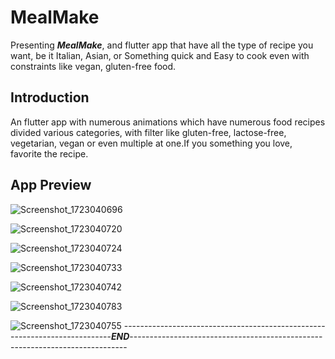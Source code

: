 # MealMake

Presenting _**MealMake**_, and flutter app that have all the type of recipe you want, be it Italian, Asian, or Something quick and Easy to cook even with constraints like vegan, gluten-free food.

## Introduction
An flutter app with numerous animations which have numerous food recipes divided various categories, with filter like gluten-free, lactose-free, vegetarian, vegan or even multiple at one.If you something you love, favorite the recipe.

## App Preview

![Screenshot_1723040696](https://github.com/user-attachments/assets/4afc21e9-c411-4549-ac14-11cec20f60d2)

![Screenshot_1723040720](https://github.com/user-attachments/assets/d4517df2-dfc6-4e9b-a4d0-5e8331414e34)

![Screenshot_1723040724](https://github.com/user-attachments/assets/d054d61d-087f-412d-8991-05cfe00c0561)

![Screenshot_1723040733](https://github.com/user-attachments/assets/d0a22c7d-69ba-4066-9327-8ef1b76d549d)

![Screenshot_1723040742](https://github.com/user-attachments/assets/1f9a50bb-d63a-471b-a57f-e7cf852a0f4c)

![Screenshot_1723040783](https://github.com/user-attachments/assets/4a345c8a-1365-45a8-968d-32032779b0ab)

![Screenshot_1723040755](https://github.com/user-attachments/assets/db631443-3b6f-453b-8a92-903b81dd1e08)
---------------------------------------------------------------------------_**END**_-----------------------------------------------------------------------------
